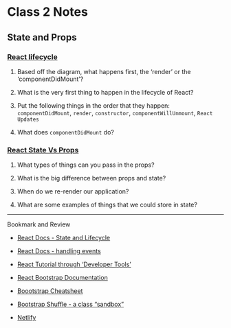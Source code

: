 # Class 2 Notes

## State and Props

### [React lifecycle](https://medium.com/@joshuablankenshipnola/react-component-lifecycle-events-cb77e670a093)

1. Based off the diagram, what happens first, the ‘render’ or the ‘componentDidMount’?

1. What is the very first thing to happen in the lifecycle of React?

1. Put the following things in the order that they happen: `componentDidMount`, `render`, `constructor`, `componentWillUnmount`, `React Updates`

1. What does `componentDidMount` do?

### [React State Vs Props](https://www.youtube.com/watch?v=IYvD9oBCuJI)

1. What types of things can you pass in the props?

1. What is the big difference between props and state?

1. When do we re-render our application?

1. What are some examples of things that we could store in state?

---

Bookmark and Review

- [React Docs - State and Lifecycle](https://reactjs.org/docs/state-and-lifecycle.html)

- [React Docs - handling events](https://reactjs.org/docs/handling-events.html)

- [React Tutorial through ‘Developer Tools’](https://reactjs.org/tutorial/tutorial.html)

- [React Bootstrap Documentation](https://react-bootstrap.github.io/)

- [Boootstrap Cheatsheet](https://getbootstrap.com/docs/5.0/examples/cheatsheet/)

- [Bootstrap Shuffle - a class “sandbox”](https://bootstrapshuffle.com/classes)

- [Netlify](https://www.netlify.com/)